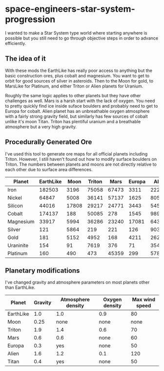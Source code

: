 # space-engineers-star-system-progression
I wanted to make a Star System type world where starting anywhere is possible but you still need to go through objective steps in order to advance efficiently.

## The idea of it

With these mods the EarthLike has really poor access to anything but the basic construction ores, plus cobalt and magnesium. You want to get to orbit for good sources of silver in asteroids. Then to the Moon for gold, to MarsLike for Platinum, and either Triton or Alien planets for Uranium.

Roughly the same logic applies to other planets but they have other challenges as well. Mars is a harsh start with the lack of oxygen. You need to pretty quickly find ice inside suface boulders and probably need to get to Europa for cobalt. Alien planet has an unbreathable oxygen atmosphere with a fairly strong gravity field, but similarly has few sources of cobalt unlike it's moon Titan. Triton has plentiful uranium and a breathable atmosphere but a very high gravity.

## Procedurally Generated Ore
I've used this tool to generate ore maps for all official planets including Triton. However, I still haven't found out how to modify surface boulders on Triton. The numbers between planets and moons are not directly relative to each other due to surface area differences.

Planet | EarthLike | Moon | Triton | Mars | Europa | Alien | Titan
------ | --------- | ---- | ------ | ---- | ------ | ----- | -----
Iron | 182503 | 3196 | 75058 | 67473 | 3311 | 222045 | 2215
Nickel | 64847 | 5008 | 36141 | 57137 | 1625 | 80519 | 3534
Silicon | 44016 | 17808 | 29217 | 24771 | 3443 | 5459 | 4369
Cobalt | 174137 | 188 | 50085 | 278 | 1545 | 989 | 34519
Magnesium | 33917 | 5994 | 36286 | 23240 | 17081 | 64395 | 675
Silver | 121 | 5864 | 219 | 221 | 126 | 90308 | 17
Gold | 181 | 5152 | 4952 | 168 | 4211 | 262 | 4616
Uraninite | 154 | 91 | 7619 | 376 | 71 | 35459 | 35
Platinum | 160 | 490 | 473 | 45359 | 299 | 578 | 52

## Planetary modifications
I've changed gravity and atmosphere parameters on most planets other than EarthLike.

Planet | Gravity | Atmosphere density | Oxygen density | Max wind speed
------ | ------- | ------------------ | -------------- | --------------
EarthLike 	| 1.0 	| 1.0 	| 0.9 	| 80
Moon 		| 0.25 	| none	| none	| none
Triton 		| 1.9 	| 1.4 	| 0.6 	| 70
Mars 		| 0.6 	| 0.6 	| none 	| 60
Europa 		| 0.3 	| yes 	| none 	| 50
Alien 		| 1.6 	| 1.2 	| 0.1 	| 120
Titan 		| 0.4 	| yes 	| none 	| 50
